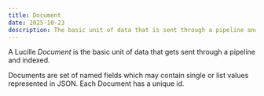 ```yaml
---
title: Document
date: 2025-10-23
description: The basic unit of data that is sent through a pipeline and eventually indexed into a search engine.
---
```


A Lucille *Document* is the basic unit of data that gets sent through a pipeline and indexed.

Documents are set of named fields which may contain single or list values represented in JSON. Each Document has a unique id. 
